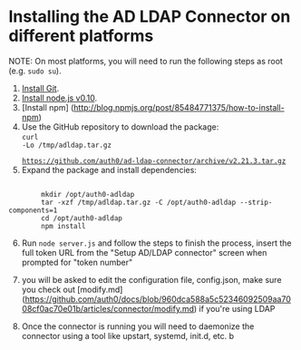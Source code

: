 # Installing the AD LDAP Connector on different platforms

NOTE: On most platforms, you will need to run the following steps as root (e.g. `sudo su`).

1.  [Install Git](https://git-scm.com/download/linux).
2.  [Install node.js v0.10](https://nodejs.org).
3.  [Install npm] (http://blog.npmjs.org/post/85484771375/how-to-install-npm)
4.  Use the GitHub repository to download the package: <br>
    <code>curl -Lo /tmp/adldap.tar.gz \
    https://github.com/auth0/ad-ldap-connector/archive/v2.21.3.tar.gz</code>
5.  Expand the package and install dependencies: <br>
<code>
        mkdir /opt/auth0-adldap
        tar -xzf /tmp/adldap.tar.gz -C /opt/auth0-adldap --strip-components=1
        cd /opt/auth0-adldap
        npm install
</code>

6.  Run `node server.js` and follow the steps to finish the process, insert the full token URL from the "Setup AD/LDAP connector" screen when prompted for "token number"

7.  you will be asked to edit the configuration file, config.json, make sure you check out [modify.md] (https://github.com/auth0/docs/blob/960dca588a5c52346092509aa7008cf0ac70e01b/articles/connector/modify.md) if you're using LDAP 

8.  Once the connector is running you will need to daemonize the connector using a tool like upstart, systemd, init.d, etc. b

<script type="text/javascript">
  $.getJSON('https://cdn.auth0.com/connector/windows/latest.json', function (data) {
    // https://github.com/auth0/ad-ldap-connector/archive/v2.10.4.tar.gz
    $('.download-github')
        .attr('href', 'https://github.com/auth0/ad-ldap-connector/releases/tag/v' + data.version)
        .text('adldap-' + data.version);

    $('.curl-example')
      .text('curl -Lo /tmp/adldap.tar.gz \\\n    https://github.com/auth0/ad-ldap-connector/archive/v' + data.version + '.tar.gz');
  })
</script>
